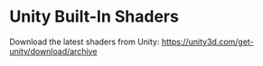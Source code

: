 # Unity Built-In Shaders


Download the latest shaders from Unity:
https://unity3d.com/get-unity/download/archive
